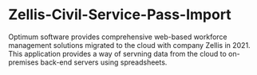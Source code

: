 # Zellis-Civil-Service-Pass-Import

Optimum software provides comprehensive web-based workforce management solutions migrated to the cloud with company Zellis in 2021. This application provides a way of servning data from the cloud to on-premises back-end servers using spreadsheets. 
